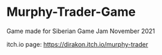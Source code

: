 # Murphy-Trader-Game

Game made for Siberian Game Jam November 2021


itch.io page: https://dirakon.itch.io/murphy-trader
